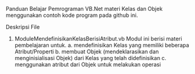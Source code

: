 Panduan Belajar Pemrograman VB.Net materi Kelas dan Objek menggunakan contoh kode program pada github ini.

Deskripsi File
1. ModuleMendefinisikanKelasBerisiAtribut.vb
Modul ini berisi materi pembelajaran untuk.
a. mendefinisikan Kelas yang memiliki beberapa Atribut/Properti
b. membuat Objek (mendeklarasikan dan menginisialisasi Objek) dari Kelas yang telah didefinisikan
c. menggunakan atribut dari Objek untuk melakukan operasi
